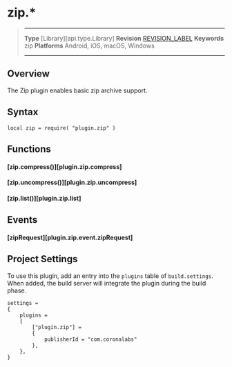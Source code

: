 # zip.*

> --------------------- ------------------------------------------------------------------------------------------
> __Type__              [Library][api.type.Library]
> __Revision__          [REVISION_LABEL](REVISION_URL)
> __Keywords__          zip
> __Platforms__			Android, iOS, macOS, Windows
> --------------------- ------------------------------------------------------------------------------------------

## Overview

The Zip plugin enables basic zip archive support.


## Syntax

	local zip = require( "plugin.zip" )


## Functions

#### [zip.compress()][plugin.zip.compress]

#### [zip.uncompress()][plugin.zip.uncompress]

#### [zip.list()][plugin.zip.list]


## Events

#### [zipRequest][plugin.zip.event.zipRequest]


## Project Settings

To use this plugin, add an entry into the `plugins` table of `build.settings`. When added, the build server will integrate the plugin during the build phase.

``````{ brush="lua" gutter="false" first-line="1" highlight="[5,6,7,8]" }
settings =
{
	plugins =
	{
		["plugin.zip"] =
		{
			publisherId = "com.coronalabs"
		},
	},		
}
``````
